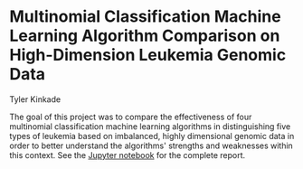 # Multinomial Classification Machine Learning Algorithm Comparison on High-Dimension Leukemia Genomic Data

Tyler Kinkade

The goal of this project was to compare the effectiveness of four multinomial classification 
machine learning algorithms in distinguishing five types of leukemia based on imbalanced, highly dimensional 
genomic data in order to better understand the algorithms' strengths and weaknesses within this context. 
See the [Jupyter notebook](https://github.com/tyknkd/leukemia-classifiers/blob/main/project.ipynb) for the complete report.
